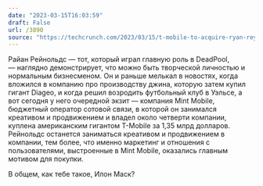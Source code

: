 ```yaml
---
date: "2023-03-15T16:03:59"
draft: False
url: /3890
source: "https://techcrunch.com/2023/03/15/t-mobile-to-acquire-ryan-reynolds-mint-mobile-in-1-35-billion-deal/"
---
```


Райан Рейнольдс — тот, который играл главную роль в DeadPool, — наглядно демонстрирует, что можно быть творческой личностью и нормальным бизнесменом. Он и раньше мелькал в новостях, когда вложился в компанию про производству джина, которую затем купил гигант Diageo, и когда решил возродить футбольный клуб в Уэльсе, а вот сегодня у него очередной экзит — компания Mint Mobile, бюджетный оператор сотовой связи, в которой он занимался креативом и продвижением и владел около четверти компании, куплена американским гигантом T-Mobile за 1,35 млрд долларов. Рейнольдс останется заниматься креативом и продвижением в компании, тем более, что именно маркетинг и отношения с пользователями, выстроенные в Mint Mobile, оказались главным мотивом для покупки.

В общем, как тебе такое, Илон Маск?

